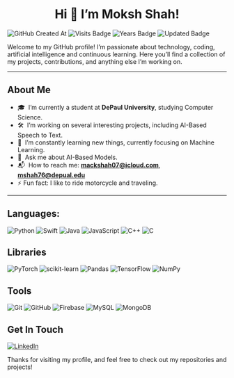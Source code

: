 <h1 align=center> Hi 👋 I’m Moksh Shah!</h1>

![GitHub Created At](https://img.shields.io/github/created-at/mshah972/mshah972)
![Visits Badge](https://badges.pufler.dev/visits/mshah972/badge-it)
![Years Badge](https://badges.pufler.dev/years/mshah972)
![Updated Badge](https://badges.pufler.dev/updated/mshah972/mshah972)


Welcome to my GitHub profile! I’m passionate about technology, coding, artificial intelligence and continuous learning. Here you’ll find a collection of my projects, contributions, and anything else I’m working on.

---

## About Me

- 🎓  I’m currently a student at **DePaul University**, studying Computer Science.
- 🛠️  I’m working on several interesting projects, including AI-Based Speech to Text.
- 🌱  I’m constantly learning new things, currently focusing on Machine Learning.
- 💬  Ask me about AI-Based Models.
- 📬  How to reach me: [**mackshah07@icloud.com**](mailto:mackshah07@icloud.com), [**mshah76@depual.edu**](mailto:mshah76@depual.edu)
- ⚡️  Fun fact: I like to ride motorcycle and traveling.

---

## Languages:
![Python](https://img.shields.io/badge/python-3670A0?style=for-the-badge&logo=python&logoColor=ffdd54)
![Swift](https://img.shields.io/badge/swift-F54A2A?style=for-the-badge&logo=swift&logoColor=white)
![Java](https://img.shields.io/badge/java-%23ED8B00.svg?style=for-the-badge&logo=openjdk&logoColor=white)
![JavaScript](https://img.shields.io/badge/javascript-%23323330.svg?style=for-the-badge&logo=javascript&logoColor=%23F7DF1E)
![C++](https://img.shields.io/badge/c++-%2300599C.svg?style=for-the-badge&logo=c%2B%2B&logoColor=white)
![C](https://img.shields.io/badge/c-%2300599C.svg?style=for-the-badge&logo=c&logoColor=white)

## Libraries
![PyTorch](https://img.shields.io/badge/PyTorch-%23EE4C2C.svg?style=for-the-badge&logo=PyTorch&logoColor=white)
![scikit-learn](https://img.shields.io/badge/scikit--learn-%23F7931E.svg?style=for-the-badge&logo=scikit-learn&logoColor=white)
![Pandas](https://img.shields.io/badge/pandas-%23150458.svg?style=for-the-badge&logo=pandas&logoColor=white)
![TensorFlow](https://img.shields.io/badge/TensorFlow-%23FF6F00.svg?style=for-the-badge&logo=TensorFlow&logoColor=white)
![NumPy](https://img.shields.io/badge/numpy-%23013243.svg?style=for-the-badge&logo=numpy&logoColor=white)

## Tools
![Git](https://img.shields.io/badge/git-%23F05033.svg?style=for-the-badge&logo=git&logoColor=white)
![GitHub](https://img.shields.io/badge/github-%23121011.svg?style=for-the-badge&logo=github&logoColor=white)
![Firebase](https://img.shields.io/badge/firebase-a08021?style=for-the-badge&logo=firebase&logoColor=ffcd34)
![MySQL](https://img.shields.io/badge/mysql-4479A1.svg?style=for-the-badge&logo=mysql&logoColor=white)
![MongoDB](https://img.shields.io/badge/MongoDB-%234ea94b.svg?style=for-the-badge&logo=mongodb&logoColor=white)

## Get In Touch
[![LinkedIn](https://img.shields.io/badge/linkedin-%230077B5.svg?style=for-the-badge&logo=linkedin&logoColor=white)](https://www.linkedin.com/in/moksh-shah07/)




Thanks for visiting my profile, and feel free to check out my repositories and projects!
